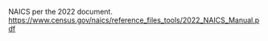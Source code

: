 NAICS per the 2022 document. https://www.census.gov/naics/reference_files_tools/2022_NAICS_Manual.pdf
